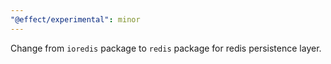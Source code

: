 ```yaml
---
"@effect/experimental": minor
---
```


Change from `ioredis` package to `redis` package for redis persistence layer.
